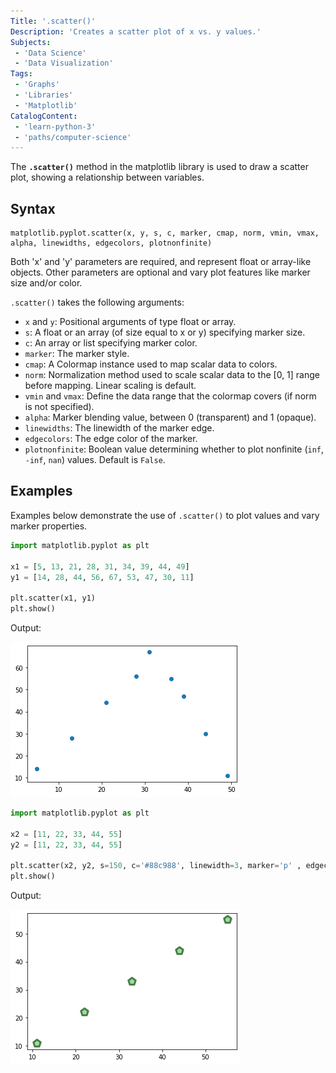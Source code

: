 ```yaml
---
Title: '.scatter()'
Description: 'Creates a scatter plot of x vs. y values.'
Subjects:
 - 'Data Science'
 - 'Data Visualization'
Tags:
 - 'Graphs'
 - 'Libraries'
 - 'Matplotlib'
CatalogContent:
 - 'learn-python-3'
 - 'paths/computer-science'
---
```


The **`.scatter()`** method in the matplotlib library is used to draw a scatter plot, showing a relationship between variables.

## Syntax

```pseudo
matplotlib.pyplot.scatter(x, y, s, c, marker, cmap, norm, vmin, vmax, alpha, linewidths, edgecolors, plotnonfinite)
```

Both 'x' and 'y' parameters are required, and represent float or array-like objects. Other parameters are optional and vary plot features like marker size and/or color.

`.scatter()` takes the following arguments:

- `x` and `y`: Positional arguments of type float or array.
- `s`: A float or an array (of size equal to x or y) specifying marker size.
- `c`: An array or list specifying marker color.
- `marker`: The marker style.
- `cmap`: A Colormap instance used to map scalar data to colors.
- `norm`: Normalization method used to scale scalar data to the [0, 1] range before mapping. Linear scaling is default.
- `vmin` and `vmax`: Define the data range that the colormap covers (if norm is not specified).
- `alpha`: Marker blending value, between 0 (transparent) and 1 (opaque).
- `linewidths`: The linewidth of the marker edge.
- `edgecolors`: The edge color of the marker.
- `plotnonfinite`: Boolean value determining whether to plot nonfinite (`inf`, `-inf`, `nan`) values. Default is `False`.

## Examples

Examples below demonstrate the use of `.scatter()` to plot values and vary marker properties.

```py
import matplotlib.pyplot as plt

x1 = [5, 13, 21, 28, 31, 34, 39, 44, 49]
y1 = [14, 28, 44, 56, 67, 53, 47, 30, 11]

plt.scatter(x1, y1)
plt.show()
```

Output:

![Output of matplotlib.pyplot.scatter() function example](/media/matplotlib-scatter-1.png)

```py
import matplotlib.pyplot as plt

x2 = [11, 22, 33, 44, 55]
y2 = [11, 22, 33, 44, 55]

plt.scatter(x2, y2, s=150, c='#88c988', linewidth=3, marker='p' , edgecolor='#175E17', alpha=0.75)
plt.show()
```

Output:

![Output of matplotlib.pyplot.scatter() function example 2](/media/matplotlib-scatter-2.png)

